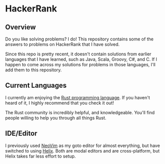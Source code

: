 # HackerRank

## Overview

Do you like solving problems? I do! This repository contains some of the answers to problems on HackerRank that I have solved.

Since this repo is pretty recent, it doesn't contain solutions from earlier languages that I have learned, such as Java, Scala, Groovy,
C#, and C. If I happen to come across my solutions for problems in those languages, I'll add them to this repository.

## Current Languages

I currently am enjoying the [Rust programming language][Rust]. If you haven't heard of it, I highly recommend that you check it out!

The Rust community is incredibly helpful, and knowledgeable. You'll find people willing to help you through all things Rust.
 

## IDE/Editor

I previously used [NeoVim][NeoVim] as my goto editor for almost everything, but have switched to using [Helix][Helix]. Both are modal editors and are cross-platform, but Helix takes far less effort to setup.


[Helix]: https://helix-editor.com
[NeoVim]:https://neovim.io
[Rust]: https://www.rust-lang.org
